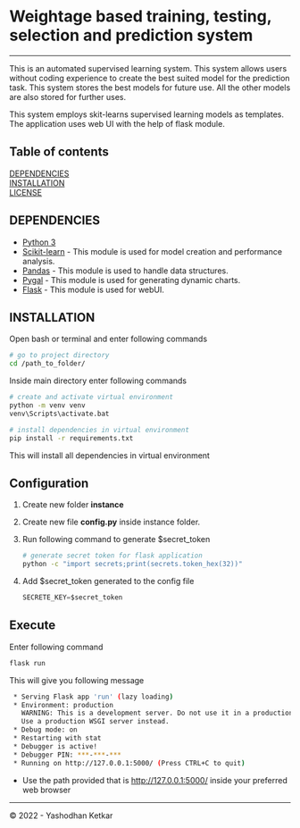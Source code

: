 # Weightage based training, testing, selection and prediction system

---

This is an automated supervised learning system. This system allows users without coding experience to create the best suited model for the prediction task. This system stores the best models for future use. All the other models are also stored for further uses.

This system employs skit-learns supervised learning models as templates. The application uses web UI with the help of flask module.

## Table of contents

[DEPENDENCIES](DEPENDENCIES)\
[INSTALLATION](INSTALLATION)\
[LICENSE](LICENSE)

## DEPENDENCIES

- [Python 3](https://www.python.org/downloads/)
- [Scikit-learn](https://pypi.org/project/scikit-learn/) - This module is used for model creation and performance analysis.
- [Pandas](https://pypi.org/project/pandas/) - This module is used to handle data structures.
- [Pygal](https://pypi.org/project/pygal/) - This module is used for generating dynamic charts.
- [Flask](https://pypi.org/project/Flask/) - This module is used for webUI.

## INSTALLATION

Open bash or terminal and enter following commands

```sh
# go to project directory
cd /path_to_folder/
```

Inside main directory enter following commands

```sh
# create and activate virtual environment
python -m venv venv
venv\Scripts\activate.bat

# install dependencies in virtual environment
pip install -r requirements.txt
```

This will install all dependencies in virtual environment

## Configuration

1. Create new folder **instance**

2. Create new file **config.py** inside instance folder.

3. Run following command to generate $secret_token

   ```sh
   # generate secret token for flask application
   python -c "import secrets;print(secrets.token_hex(32))"
   ```

4. Add $secret_token generated to the config file

   ```python
   SECRETE_KEY=$secret_token
   ```

## Execute

Enter following command

```sh
flask run
```

This will give you following message

```sh
 * Serving Flask app 'run' (lazy loading)
 * Environment: production
   WARNING: This is a development server. Do not use it in a production deployment.
   Use a production WSGI server instead.
 * Debug mode: on
 * Restarting with stat
 * Debugger is active!
 * Debugger PIN: ***-***-***
 * Running on http://127.0.0.1:5000/ (Press CTRL+C to quit)
```

- Use the path provided that is http://127.0.0.1:5000/ inside your preferred web browser

---

&copy; 2022 - Yashodhan Ketkar
